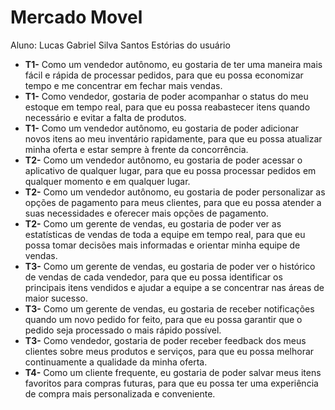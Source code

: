 # Mercado Movel

Aluno: Lucas Gabriel Silva Santos
Estórias do usuário
<ul>
 <li><strong>T1-</strong> Como um vendedor autônomo, eu gostaria de ter uma maneira mais fácil e rápida de processar pedidos, para que eu possa economizar tempo e me concentrar em fechar mais vendas.</li>
 <li><strong>T1-</strong> Como vendedor, gostaria de poder acompanhar o status do meu estoque em tempo real, para que eu possa reabastecer itens quando necessário e evitar a falta de produtos.</li>
 <li><strong>T1-</strong> Como um vendedor autônomo, eu gostaria de poder adicionar novos itens ao meu inventário rapidamente, para que eu possa atualizar minha oferta e estar sempre à frente da concorrência.</li>
 <li><strong>T2-</strong> Como um vendedor autônomo, eu gostaria de poder acessar o aplicativo de qualquer lugar, para que eu possa processar pedidos em qualquer momento e em qualquer lugar.</li>
 <li><strong>T2-</strong> Como um vendedor autônomo, eu gostaria de poder personalizar as opções de pagamento para meus clientes, para que eu possa atender a suas necessidades e oferecer mais opções de pagamento.</li>
 <li><strong>T2-</strong> Como um gerente de vendas, eu gostaria de poder ver as estatísticas de vendas de toda a equipe em tempo real, para que eu possa tomar decisões mais informadas e orientar minha equipe de vendas.</li>
 <li><strong>T3-</strong> Como um gerente de vendas, eu gostaria de poder ver o histórico de vendas de cada vendedor, para que eu possa identificar os principais itens vendidos e ajudar a equipe a se concentrar nas áreas de maior sucesso.</li> 
 <li><strong>T3-</strong> Como um gerente de vendas, eu gostaria de receber notificações quando um novo pedido for feito, para que eu possa garantir que o pedido seja processado o mais rápido possível.</li>
 <li><strong>T3-</strong> Como vendedor, gostaria de poder receber feedback dos meus clientes sobre meus produtos e serviços, para que eu possa melhorar continuamente a qualidade da minha oferta.</li>
 <li><strong>T4-</strong> Como um cliente frequente, eu gostaria de poder salvar meus itens favoritos para compras futuras, para que eu possa ter uma experiência de compra mais personalizada e conveniente.</li>
</ul>
